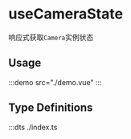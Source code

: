 # useCameraState

响应式获取`Camera`实例状态

## Usage

:::demo src="./demo.vue"
:::

## Type Definitions

:::dts ./index.ts
